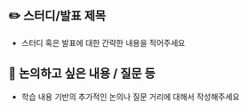 ## ✏️ 스터디/발표 제목
- 스터디 혹은 발표에 대한 간략한 내용을 적어주세요

## 🤔 논의하고 싶은 내용 / 질문 등
- 학습 내용 기반의 추가적인 논의나 질문 거리에 대해서 작성해주세요